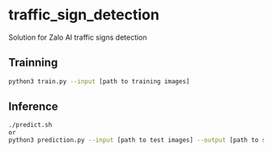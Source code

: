 # traffic_sign_detection

Solution for Zalo AI traffic signs detection


## Trainning

```bash
python3 train.py --input [path to training images]
```

## Inference

```bash
./predict.sh
or
python3 prediction.py --input [path to test images] --output [path to submission file]
```
